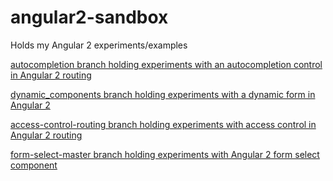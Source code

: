 # angular2-sandbox
Holds my Angular 2 experiments/examples

[autocompletion branch holding experiments with an autocompletion control in Angular 2 routing](https://github.com/cdoremus/angular2-sandbox/tree/autocompletion)

[dynamic_components branch holding experiments with a dynamic form in Angular 2](https://github.com/cdoremus/angular2-sandbox/tree/dynamic_components)

[access-control-routing branch holding experiments with access control in Angular 2 routing](https://github.com/cdoremus/angular2-sandbox/tree/access-control-routing)

[form-select-master branch holding experiments with Angular 2 form select component](https://github.com/cdoremus/angular2-sandbox/tree/form-select-master)

